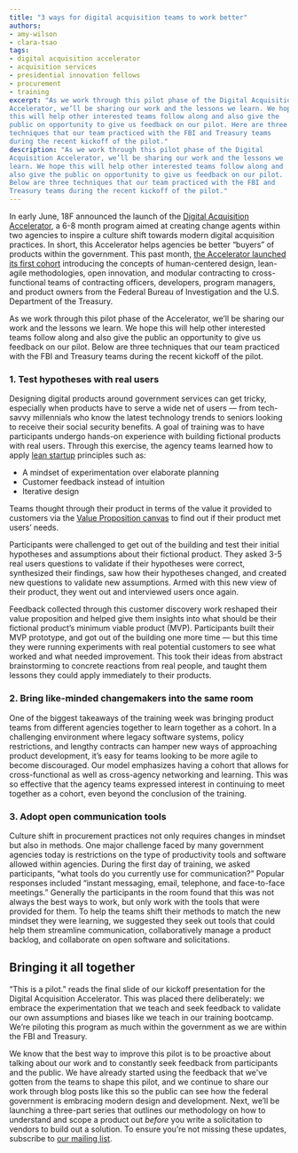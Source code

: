 ```yaml
---
title: "3 ways for digital acquisition teams to work better"
authors:
- amy-wilson
- clara-tsao
tags:
- digital acquisition accelerator
- acquisition services
- presidential innovation fellows
- procurement
- training
excerpt: "As we work through this pilot phase of the Digital Acquisition
Accelerator, we’ll be sharing our work and the lessons we learn. We hope
this will help other interested teams follow along and also give the
public on opportunity to give us feedback on our pilot. Here are three
techniques that our team practiced with the FBI and Treasury teams
during the recent kickoff of the pilot."
description: "As we work through this pilot phase of the Digital
Acquisition Accelerator, we’ll be sharing our work and the lessons we
learn. We hope this will help other interested teams follow along and
also give the public on opportunity to give us feedback on our pilot.
Below are three techniques that our team practiced with the FBI and
Treasury teams during the recent kickoff of the pilot."
---
```

In early June, 18F announced the launch of the [Digital Acquisition
Accelerator](https://pages.18f.gov/digitalaccelerator/), a 6-8 month
program aimed at creating change agents within two agencies to inspire a
culture shift towards modern digital acquisition practices. In short,
this Accelerator helps agencies be better “buyers” of products within
the government. This past month, [the Accelerator launched its first
cohort](https://18f.gsa.gov/2016/06/15/two-agencies-participating-in-the-digital-acquisition-accelerator-pilot/) introducing the concepts of human-centered
design, lean-agile methodologies, open innovation, and modular
contracting to cross-functional teams of contracting officers,
developers, program managers, and product owners from the Federal Bureau
of Investigation and the U.S. Department of the Treasury.

As we work through this pilot phase of the Accelerator, we’ll be sharing
our work and the lessons we learn. We hope this will help other
interested teams follow along and also give the public an opportunity to
give us feedback on our pilot. Below are three techniques that our team
practiced with the FBI and Treasury teams during the recent kickoff of
the pilot.

### 1. Test hypotheses with real users 

Designing digital products around government services can get tricky,
especially when products have to serve a wide net of users — from
tech-savvy millennials who know the latest technology trends to seniors
looking to receive their social security benefits. A goal of training
was to have participants undergo hands-on experience with building
fictional products with real users. Through this exercise, the agency
teams learned how to apply [lean startup](http://theleanstartup.com/principles) principles such as:

- A mindset of experimentation over elaborate planning
- Customer feedback instead of intuition
- Iterative design

Teams thought through their product in terms of the value it provided to
customers via the [Value Proposition
canvas](http://www.businessmodelgeneration.com/canvas/vpc) to find out
if their product met users’ needs.

Participants were challenged to get out of the building and test their
initial hypotheses and assumptions about their fictional product. They
asked 3-5 real users questions to validate if their hypotheses were
correct, synthesized their findings, saw how their hypotheses changed,
and created new questions to validate new assumptions. Armed with this
new view of their product, they went out and interviewed users once
again.

Feedback collected through this customer discovery work reshaped their
value proposition and helped give them insights into what should be
their fictional product’s minimum viable product (MVP). Participants
built their MVP prototype, and got out of the building one more time —
but this time they were running experiments with real potential
customers to see what worked and what needed improvement. This took
their ideas from abstract brainstorming to concrete reactions from real
people, and taught them lessons they could apply immediately to their
products.

### 2. Bring like-minded changemakers into the same room 

One of the biggest takeaways of the training week was bringing product
teams from different agencies together to learn together as a cohort. In
a challenging environment where legacy software systems, policy
restrictions, and lengthy contracts can hamper new ways of approaching
product development, it’s easy for teams looking to be more agile to
become discouraged. Our model emphasizes having a cohort that allows for
cross-functional as well as cross-agency networking and learning. This
was so effective that the agency teams expressed interest in continuing
to meet together as a cohort, even beyond the conclusion of the
training.

### 3. Adopt open communication tools

Culture shift in procurement practices not only requires changes in
mindset but also in methods. One major challenge faced by many
government agencies today is restrictions on the type of productivity
tools and software allowed within agencies. During the first day of
training, we asked participants, “what tools do you currently use for
communication?” Popular responses included “instant messaging, email,
telephone, and face-to-face meetings.” Generally the participants in the
room found that this was not always the best ways to work, but only work
with the tools that were provided for them. To help the teams shift
their methods to match the new mindset they were learning, we suggested
they seek out tools that could help them streamline communication,
collaboratively manage a product backlog, and collaborate on open
software and solicitations.

Bringing it all together 
-------------------------

“This is a pilot.” reads the final slide of our kickoff presentation for
the Digital Acquisition Accelerator. This was placed there deliberately:
we embrace the experimentation that we teach and seek feedback to
validate our own assumptions and biases like we teach in our training
bootcamp. We’re piloting this program as much within the government as
we are within the FBI and Treasury.

We know that the best way to improve this pilot is to be proactive about
talking about our work and to constantly seek feedback from participants
and the public. We have already started using the feedback that we've
gotten from the teams to shape this pilot, and we continue to
share our work through blog posts like this so the public can see how
the federal government is embracing modern design and development. Next,
we’ll be launching a three-part series that outlines our methodology on
how to understand and scope a product out *before* you write a
solicitation to vendors to build out a solution. To ensure you’re not
missing these updates, subscribe to [our mailing
list](https://medium.us13.list-manage.com/subscribe/post?u=5dc46345e0302158f44cf54d5&id=118734743e).
